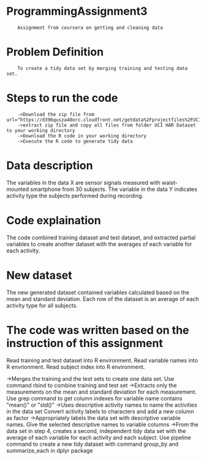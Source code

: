 # ProgrammingAssignment3
        Assignment from coursera on getting and cleaning data
# Problem Definition
        To create a tidy data set by merging training and testing data set.
# Steps to run the code
        ->Download the zip file from url="https://d396qusza40orc.cloudfront.net/getdata%2Fprojectfiles%2FUCI%20HAR%20Dataset.zip"
        ->extract zip file and copy all files from folder UCI HAR Dataset to your working directory
        ->Download the R code in your working directory
        ->Execute the R code to generate tidy data
# Data description
The variables in the data X are sensor signals measured with waist-mounted smartphone from 30 subjects. The variable in the data Y indicates activity type the subjects performed during recording.

# Code explaination
The code combined training dataset and test dataset, and extracted partial variables to create another dataset with the averages of each variable for each activity.       

# New dataset
The new generated dataset contained variables calculated based on the mean and standard deviation. Each row of the dataset is an average of each activity type for all subjects.

# The code was written based on the instruction of this assignment
Read training and test dataset into R environment. Read variable names into R envrionment. Read subject index into R environment.

->Merges the training and the test sets to create one data set. Use command rbind to combine training and test set
->Extracts only the measurements on the mean and standard deviation for each measurement. Use grep command to get column indexes for variable name contains "mean()" or "std()"
->Uses descriptive activity names to name the activities in the data set Convert activity labels to characters and add a new column as factor
->Appropriately labels the data set with descriptive variable names. Give the selected descriptive names to variable columns
->From the data set in step 4, creates a second, independent tidy data set with the average of each variable for each activity and each subject. Use pipeline command to create a     new tidy dataset with command group_by and summarize_each in dplyr package
